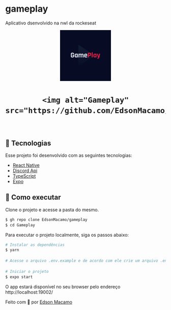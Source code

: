 # gameplay
Aplicativo dsenvolvido na nwl da rockeseat
<p align="center">
  <img alt="Letmeask" src="https://github.com/EdsonMacamo/gameplay/blob/master/src/assets/adaptive-icon.png" width="160px">
</p>


<h1 align="center">

    <img alt="Gameplay" src="https://github.com/EdsonMacamo/gameplay/blob/master/src/assets/icon.png">
</h1>

<br>

## 🧪 Tecnologias

Esse projeto foi desenvolvido com as seguintes tecnologias:

- [React Native](https://reactnative.dev/)
- [Discord Api](https://discord.com/developers/docs/topics/oauth2)
- [TypeScript](https://www.typescriptlang.org/)
- [Expo](https://expo.dev/)

## 🚀 Como executar

Clone o projeto e acesse a pasta do mesmo.

```bash
$ gh repo clone EdsonMacamo/gameplay
$ cd Gameplay
```

Para executar o projeto localmente, siga os passos abaixo:
```bash
# Instalar as dependências
$ yarn

# Acesse o arquivo .env.example e de acordo com ele crie um arquivo .env.local

# Iniciar o projeto
$ expo start
```
O app estará disponível no seu browser pelo endereço http://localhost:19002/




Feito com 💜 por [Edson Macamo](https://github.com/EdsonMacamo/)
